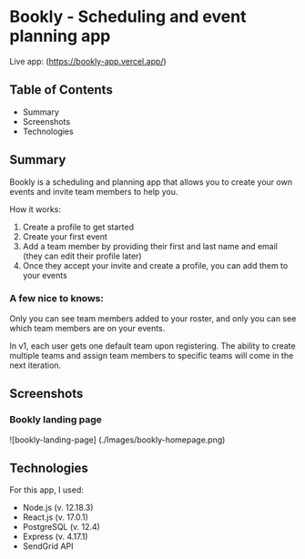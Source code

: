 # Bookly - Scheduling and event planning app

Live app: (https://bookly-app.vercel.app/)

## Table of Contents

- Summary
- Screenshots
- Technologies

## Summary

Bookly is a scheduling and planning app that allows you to
create your own events and invite team members to help you.

How it works:

1. Create a profile to get started
2. Create your first event
3. Add a team member by providing their first and last name and email (they can edit their profile later)
4. Once they accept your invite and create a profile, you can add them to your events

### A few nice to knows:

Only you can see team members added to your roster, and only you can see
which team members are on your events.

In v1, each user gets one default team upon registering. The ability to create multiple teams
and assign team members to specific teams will come in the next iteration.

## Screenshots

### Bookly landing page

![bookly-landing-page] (./Images/bookly-homepage.png)

## Technologies

For this app, I used:

- Node.js (v. 12.18.3)
- React.js (v. 17.0.1)
- PostgreSQL (v. 12.4)
- Express (v. 4.17.1)
- SendGrid API
